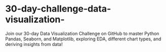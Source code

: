 # 30-day-challenge-data-visualization-
Join our 30-day Data Visualization Challenge on GitHub to master Python Pandas, Seaborn, and Matplotlib, exploring EDA, different chart types, and deriving insights from data!
